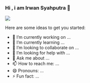### Hi , i am Irwan Syahputra 👋

<img src="https://github-readme-stats.vercel.app/api?username=inspirasiprogrammer&show_icons=true&hide_border=true&theme=radical" />

Here are some ideas to get you started:

- 🔭 I’m currently working on ...
- 🌱 I’m currently learning ...
- 👯 I’m looking to collaborate on ...
- 🤔 I’m looking for help with ...
- 💬 Ask me about ...
- 📫 How to reach me: ...
- 😄 Pronouns: ...
- ⚡ Fun fact: ...
